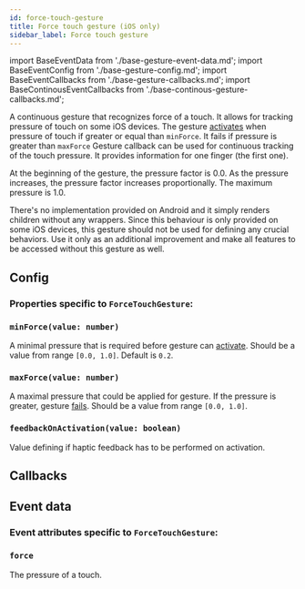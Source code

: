 ```yaml
---
id: force-touch-gesture
title: Force touch gesture (iOS only)
sidebar_label: Force touch gesture
---
```


import BaseEventData from './base-gesture-event-data.md';
import BaseEventConfig from './base-gesture-config.md';
import BaseEventCallbacks from './base-gesture-callbacks.md';
import BaseContinousEventCallbacks from './base-continous-gesture-callbacks.md';

A continuous gesture that recognizes force of a touch. It allows for tracking pressure of touch on some iOS devices.
The gesture [activates](../../under-the-hood/states-events.md#active) when pressure of touch if greater or equal than `minForce`. It fails if pressure is greater than `maxForce`
Gesture callback can be used for continuous tracking of the touch pressure. It provides information for one finger (the first one).

At the beginning of the gesture, the pressure factor is 0.0. As the pressure increases, the pressure factor increases proportionally. The maximum pressure is 1.0.

There's no implementation provided on Android and it simply renders children without any wrappers.
Since this behaviour is only provided on some iOS devices, this gesture should not be used for defining any crucial behaviors. Use it only as an additional improvement and make all features to be accessed without this gesture as well.

## Config

### Properties specific to `ForceTouchGesture`:

### `minForce(value: number)`

A minimal pressure that is required before gesture can [activate](../../under-the-hood/states-events.md#active). Should be a value from range `[0.0, 1.0]`. Default is `0.2`.

### `maxForce(value: number)`

A maximal pressure that could be applied for gesture. If the pressure is greater, gesture [fails](../../under-the-hood/states-events.md#failed). Should be a value from range `[0.0, 1.0]`.

### `feedbackOnActivation(value: boolean)`

Value defining if haptic feedback has to be performed on activation.

<BaseEventConfig />

## Callbacks

<BaseEventCallbacks />
<BaseContinousEventCallbacks />

## Event data

### Event attributes specific to `ForceTouchGesture`:

### `force`

The pressure of a touch.

<BaseEventData />
